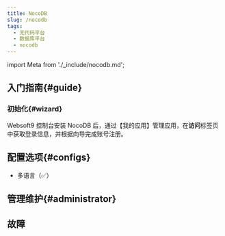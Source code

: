 ```yaml
---
title: NocoDB
slug: /nocodb
tags:
  - 无代码平台
  - 数据库平台
  - nocodb
---
```


import Meta from './_include/nocodb.md';

<Meta name="meta" />

## 入门指南{#guide}

### 初始化{#wizard}

Websoft9 控制台安装 NocoDB 后，通过【我的应用】管理应用，在**访问**标签页中获取登录信息，并根据向导完成账号注册。  


## 配置选项{#configs}

- 多语言（✅）

## 管理维护{#administrator}


## 故障